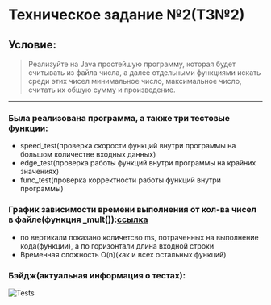 # Техническое задание №2(ТЗ№2)
## Условие:
>Реализуйте на Java простейшую программу, которая будет считывать из файла числа, а далее отдельными функциями искать среди этих чисел минимальное число, максимальное число, считать их общую сумму и произведение.
---
### Была реализована программа, а также три тестовые функции:
- speed_test(проверка скорости функций внутри программы на большом количестве входных данных)
- edge_test(проверка работы функций внутри программы на крайних значениях)
- func_test(проверка корректности работы функций внутри программы)
### График зависимости времени выполнения от кол-ва чисел в файле(функция _mult()):[ссылка](https://github.com/LavrenkoGleb/projectHSE/raw/main/графикТЗ2.pdf)
- по вертикали показано количетсво ms, потраченных на выполнение кода(функции), а по горизонтали длина входной строки 
- Временная сложность O(n)(как и всех остальных функций)

### Бэйдж(актуальная информация о тестах):
![Tests](https://github.com/LavrenkoGleb/projectHSE/workflows/.github/workflows/ci.yml/badge.svg)
